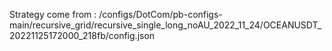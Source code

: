 Strategy come from : /configs/DotCom/pb-configs-main/recursive_grid/recursive_single_long_noAU_2022_11_24/OCEANUSDT_20221125172000_218fb/config.json